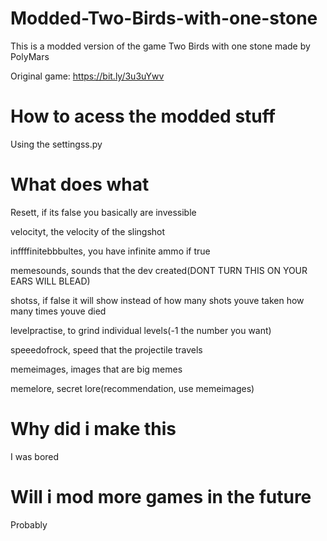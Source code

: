 # Modded-Two-Birds-with-one-stone
This is a modded version of the game Two Birds with one stone made by PolyMars

Original game: https://bit.ly/3u3uYwv

# How to acess the modded stuff
Using the settingss.py

# What does what

Resett, if its false you basically are invessible

velocityt, the velocity of the slingshot

inffffinitebbbultes, you have infinite ammo if true

memesounds, sounds that the dev created(DONT TURN THIS ON YOUR EARS WILL BLEAD)

shotss, if false it will show instead of how many shots youve taken how many times youve died

levelpractise, to grind individual levels(-1 the number you want)

speeedofrock, speed that the projectile travels

memeimages, images that are big memes

memelore, secret lore(recommendation, use memeimages)

# Why did i make this
I was bored

# Will i mod more games in the future
Probably
